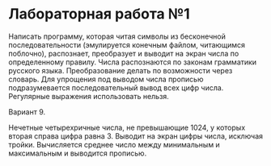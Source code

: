 # Лабораторная работа №1

Написать программу, которая читая символы из бесконечной последовательности (эмулируется конечным файлом, читающимся поблочно), распознает, преобразует и выводит на экран числа по определенному правилу. Числа распознаются по законам грамматики русского языка. Преобразование делать по возможности через словарь. Для упрощения под выводом числа прописью подразумевается последовательный вывод всех цифр числа. Регулярные выражения использовать нельзя.

Вариант 9.

Нечетные четырехричные числа, не превышающие 1024, у которых вторая справа цифра равна 3. Выводит на экран цифры числа, исключая тройки. Вычисляется среднее число между минимальным и максимальным и выводится прописью.
